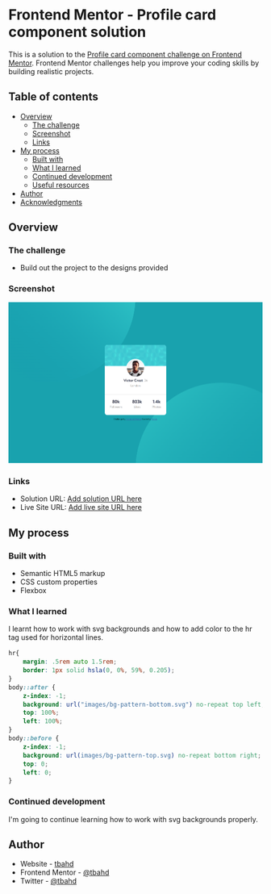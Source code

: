 # Frontend Mentor - Profile card component solution

This is a solution to the [Profile card component challenge on Frontend Mentor](https://www.frontendmentor.io/challenges/profile-card-component-cfArpWshJ). Frontend Mentor challenges help you improve your coding skills by building realistic projects. 

## Table of contents

- [Overview](#overview)
  - [The challenge](#the-challenge)
  - [Screenshot](#screenshot)
  - [Links](#links)
- [My process](#my-process)
  - [Built with](#built-with)
  - [What I learned](#what-i-learned)
  - [Continued development](#continued-development)
  - [Useful resources](#useful-resources)
- [Author](#author)
- [Acknowledgments](#acknowledgments)


## Overview

### The challenge

- Build out the project to the designs provided

### Screenshot

![](./design/Desktop%20design.png)


### Links

- Solution URL: [Add solution URL here](https://your-solution-url.com)
- Live Site URL: [Add live site URL here](https://your-live-site-url.com)

## My process

### Built with

- Semantic HTML5 markup
- CSS custom properties
- Flexbox


### What I learned

I learnt how to work with svg backgrounds and how to add color to the hr tag used for horizontal lines.



```css
hr{
    margin: .5rem auto 1.5rem;
    border: 1px solid hsla(0, 0%, 59%, 0.205);
}
body::after {
    z-index: -1;
    background: url("images/bg-pattern-bottom.svg") no-repeat top left;
    top: 100%;
    left: 100%;
}
body::before {
    z-index: -1;
    background: url(images/bg-pattern-top.svg) no-repeat bottom right;
    top: 0;
    left: 0;
}
```

### Continued development

I'm going to continue learning how to work with svg backgrounds properly.


## Author

- Website - [tbahd](https://olukolejames.netlify.app)
- Frontend Mentor - [@tbahd](https://www.frontendmentor.io/profile/tbahd)
- Twitter - [@tbahd](https://www.twitter.com/tbahd2)
